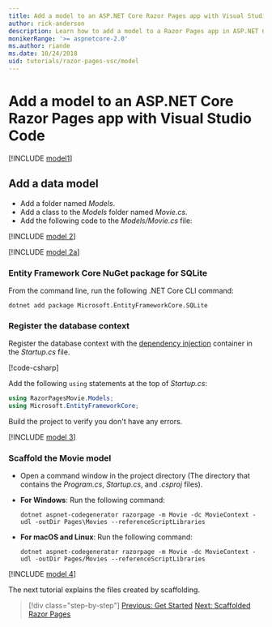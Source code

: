 ```yaml
---
title: Add a model to an ASP.NET Core Razor Pages app with Visual Studio Code
author: rick-anderson
description: Learn how to add a model to a Razor Pages app in ASP.NET Core using Visual Studio Code.
monikerRange: '>= aspnetcore-2.0'
ms.author: riande
ms.date: 10/24/2018
uid: tutorials/razor-pages-vsc/model
---
```


# Add a model to an ASP.NET Core Razor Pages app with Visual Studio Code

[!INCLUDE [model1](../../includes/RP/model1.md)]

## Add a data model

* Add a folder named *Models*.
* Add a class to the *Models* folder named *Movie.cs*.
* Add the following code to the *Models/Movie.cs* file:

[!INCLUDE [model 2](../../includes/RP/model2.md)]

[!INCLUDE [model 2a](../../includes/RP/model2a.md)]

### Entity Framework Core NuGet package for SQLite

From the command line, run the following .NET Core CLI command:

```console
dotnet add package Microsoft.EntityFrameworkCore.SQLite
```

<a name="reg"></a>

### Register the database context

Register the database context with the [dependency injection](xref:fundamentals/dependency-injection) container in the *Startup.cs* file.

[!code-csharp[](../../tutorials/razor-pages/razor-pages-start/sample/RazorPagesMovie/Startup.cs?name=snippet_ConfigureServices2&highlight=10-11)]

Add the following `using` statements at the top of *Startup.cs*:

```csharp
using RazorPagesMovie.Models;
using Microsoft.EntityFrameworkCore;
```

Build the project to verify you don't have any errors.

[!INCLUDE [model 3](../../includes/RP/model3.md)]

<a name="scaffold"></a>

### Scaffold the Movie model

* Open a command window in the project directory (The directory that contains the *Program.cs*, *Startup.cs*, and *.csproj* files).
* **For Windows**: Run the following command:

  ```console
  dotnet aspnet-codegenerator razorpage -m Movie -dc MovieContext -udl -outDir Pages\Movies --referenceScriptLibraries
  ```

* **For macOS and Linux**: Run the following command:

  ```console
  dotnet aspnet-codegenerator razorpage -m Movie -dc MovieContext -udl -outDir Pages/Movies --referenceScriptLibraries
  ```

[!INCLUDE [model 4](../../includes/RP/model4.md)]

The next tutorial explains the files created by scaffolding.

> [!div class="step-by-step"]
> [Previous: Get Started](xref:tutorials/razor-pages-vsc/razor-pages-start)
> [Next: Scaffolded Razor Pages](xref:tutorials/razor-pages-vsc/page)
